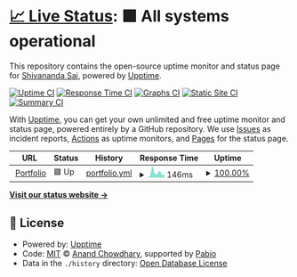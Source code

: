 # [📈 Live Status](https://ssk090.github.io/portfolio-upptime): <!--live status--> **🟩 All systems operational**

This repository contains the open-source uptime monitor and status page for [Shivananda Sai](https://shivanandasai.vercel.app/), powered by [Upptime](https://github.com/upptime/upptime).

[![Uptime CI](https://github.com/ssk090/portfolio-upptime/workflows/Uptime%20CI/badge.svg)](https://github.com/ssk090/portfolio-upptime/actions?query=workflow%3A%22Uptime+CI%22)
[![Response Time CI](https://github.com/ssk090/portfolio-upptime/workflows/Response%20Time%20CI/badge.svg)](https://github.com/ssk090/portfolio-upptime/actions?query=workflow%3A%22Response+Time+CI%22)
[![Graphs CI](https://github.com/ssk090/portfolio-upptime/workflows/Graphs%20CI/badge.svg)](https://github.com/ssk090/portfolio-upptime/actions?query=workflow%3A%22Graphs+CI%22)
[![Static Site CI](https://github.com/ssk090/portfolio-upptime/workflows/Static%20Site%20CI/badge.svg)](https://github.com/ssk090/portfolio-upptime/actions?query=workflow%3A%22Static+Site+CI%22)
[![Summary CI](https://github.com/ssk090/portfolio-upptime/workflows/Summary%20CI/badge.svg)](https://github.com/ssk090/portfolio-upptime/actions?query=workflow%3A%22Summary+CI%22)

With [Upptime](https://upptime.js.org), you can get your own unlimited and free uptime monitor and status page, powered entirely by a GitHub repository. We use [Issues](https://github.com/ssk090/portfolio-upptime/issues) as incident reports, [Actions](https://github.com/ssk090/portfolio-upptime/actions) as uptime monitors, and [Pages](https://ssk090.github.io/portfolio-upptime) for the status page.

<!--start: status pages-->
<!-- This summary is generated by Upptime (https://github.com/upptime/upptime) -->
<!-- Do not edit this manually, your changes will be overwritten -->
<!-- prettier-ignore -->
| URL | Status | History | Response Time | Uptime |
| --- | ------ | ------- | ------------- | ------ |
| <img alt="" src="https://icons.duckduckgo.com/ip3/shivanandasai.vercel.app.ico" height="13"> [Portfolio](https://shivanandasai.vercel.app/) | 🟩 Up | [portfolio.yml](https://github.com/ssk090/portfolio-upptime/commits/HEAD/history/portfolio.yml) | <details><summary><img alt="Response time graph" src="./graphs/portfolio/response-time-week.png" height="20"> 146ms</summary><br><a href="https://ssk090.github.io/portfolio-upptime/history/portfolio"><img alt="Response time 154" src="https://img.shields.io/endpoint?url=https%3A%2F%2Fraw.githubusercontent.com%2Fssk090%2Fportfolio-upptime%2FHEAD%2Fapi%2Fportfolio%2Fresponse-time.json"></a><br><a href="https://ssk090.github.io/portfolio-upptime/history/portfolio"><img alt="24-hour response time 97" src="https://img.shields.io/endpoint?url=https%3A%2F%2Fraw.githubusercontent.com%2Fssk090%2Fportfolio-upptime%2FHEAD%2Fapi%2Fportfolio%2Fresponse-time-day.json"></a><br><a href="https://ssk090.github.io/portfolio-upptime/history/portfolio"><img alt="7-day response time 146" src="https://img.shields.io/endpoint?url=https%3A%2F%2Fraw.githubusercontent.com%2Fssk090%2Fportfolio-upptime%2FHEAD%2Fapi%2Fportfolio%2Fresponse-time-week.json"></a><br><a href="https://ssk090.github.io/portfolio-upptime/history/portfolio"><img alt="30-day response time 155" src="https://img.shields.io/endpoint?url=https%3A%2F%2Fraw.githubusercontent.com%2Fssk090%2Fportfolio-upptime%2FHEAD%2Fapi%2Fportfolio%2Fresponse-time-month.json"></a><br><a href="https://ssk090.github.io/portfolio-upptime/history/portfolio"><img alt="1-year response time 154" src="https://img.shields.io/endpoint?url=https%3A%2F%2Fraw.githubusercontent.com%2Fssk090%2Fportfolio-upptime%2FHEAD%2Fapi%2Fportfolio%2Fresponse-time-year.json"></a></details> | <details><summary><a href="https://ssk090.github.io/portfolio-upptime/history/portfolio">100.00%</a></summary><a href="https://ssk090.github.io/portfolio-upptime/history/portfolio"><img alt="All-time uptime 100.00%" src="https://img.shields.io/endpoint?url=https%3A%2F%2Fraw.githubusercontent.com%2Fssk090%2Fportfolio-upptime%2FHEAD%2Fapi%2Fportfolio%2Fuptime.json"></a><br><a href="https://ssk090.github.io/portfolio-upptime/history/portfolio"><img alt="24-hour uptime 100.00%" src="https://img.shields.io/endpoint?url=https%3A%2F%2Fraw.githubusercontent.com%2Fssk090%2Fportfolio-upptime%2FHEAD%2Fapi%2Fportfolio%2Fuptime-day.json"></a><br><a href="https://ssk090.github.io/portfolio-upptime/history/portfolio"><img alt="7-day uptime 100.00%" src="https://img.shields.io/endpoint?url=https%3A%2F%2Fraw.githubusercontent.com%2Fssk090%2Fportfolio-upptime%2FHEAD%2Fapi%2Fportfolio%2Fuptime-week.json"></a><br><a href="https://ssk090.github.io/portfolio-upptime/history/portfolio"><img alt="30-day uptime 100.00%" src="https://img.shields.io/endpoint?url=https%3A%2F%2Fraw.githubusercontent.com%2Fssk090%2Fportfolio-upptime%2FHEAD%2Fapi%2Fportfolio%2Fuptime-month.json"></a><br><a href="https://ssk090.github.io/portfolio-upptime/history/portfolio"><img alt="1-year uptime 100.00%" src="https://img.shields.io/endpoint?url=https%3A%2F%2Fraw.githubusercontent.com%2Fssk090%2Fportfolio-upptime%2FHEAD%2Fapi%2Fportfolio%2Fuptime-year.json"></a></details>

<!--end: status pages-->

[**Visit our status website →**](https://ssk090.github.io/portfolio-upptime)

## 📄 License

- Powered by: [Upptime](https://github.com/upptime/upptime)
- Code: [MIT](./LICENSE) © [Anand Chowdhary](https://anandchowdhary.com), supported by [Pabio](https://pabio.com)
- Data in the `./history` directory: [Open Database License](https://opendatacommons.org/licenses/odbl/1-0/)
